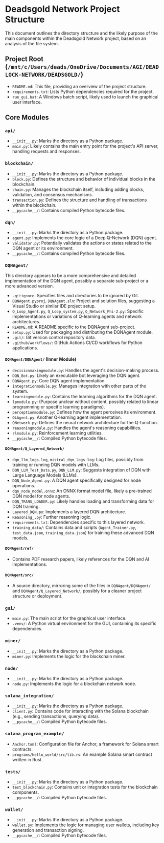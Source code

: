 # Deadsgold Network Project Structure

This document outlines the directory structure and the likely purpose of the main components within the Deadsgold Network project, based on an analysis of the file system.

## Project Root (`/mnt/c/Users/deads/OneDrive/Documents/AGI/DEADLOCK-NETWORK/DEADSGOLD/`)

*   `README.md`: This file, providing an overview of the project structure.
*   `requirements.txt`: Lists Python dependencies required for the project.
*   `run_gui.bat`: A Windows batch script, likely used to launch the graphical user interface.

## Core Modules

### `api/`

*   `__init__.py`: Marks the directory as a Python package.
*   `main.py`: Likely contains the main entry point for the project's API server, handling requests and responses.

### `blockchain/`

*   `__init__.py`: Marks the directory as a Python package.
*   `block.py`: Defines the structure and behavior of individual blocks in the blockchain.
*   `chain.py`: Manages the blockchain itself, including adding blocks, validation, and consensus mechanisms.
*   `transaction.py`: Defines the structure and handling of transactions within the blockchain.
*   `__pycache__/`: Contains compiled Python bytecode files.

### `dqn/`

*   `__init__.py`: Marks the directory as a Python package.
*   `agent.py`: Implements the core logic of a Deep Q-Network (DQN) agent.
*   `validator.py`: Potentially validates the actions or states related to the DQN agent or its environment.
*   `__pycache__/`: Contains compiled Python bytecode files.

### `DQNAgent/`

This directory appears to be a more comprehensive and detailed implementation of the DQN agent, possibly a separate sub-project or a more advanced version.

*   `.gitignore`: Specifies files and directories to be ignored by Git.
*   `DQNAgent.pyproj`, `DQNAgent.sln`: Project and solution files, suggesting a Visual Studio or similar IDE project setup.
*   `Q_Loop_Agent.py`, `Q_Loop_system.py`, `Q_Network_Phi-2.py`: Specific implementations or variations of Q-learning agents and network architectures.
*   `README.md`: A README specific to the DQNAgent sub-project.
*   `setup.py`: Used for packaging and distributing the DQNAgent module.
*   `.git/`: Git version control repository data.
*   `.github/workflows/`: GitHub Actions CI/CD workflows for Python applications.

#### `DQNAgent/DQNAgent/` (Inner Module)

*   `decisionmakingmodule.py`: Handles the agent's decision-making process.
*   `DQN_Bot.py`: Likely an executable bot leveraging the DQN agent.
*   `DQNAgent.py`: Core DQN agent implementation.
*   `integrationmodule.py`: Manages integration with other parts of the system.
*   `learningmodule.py`: Contains the learning algorithms for the DQN agent.
*   `lpmodule.py`: (Purpose unclear without content, possibly related to linear programming or specific learning paradigms).
*   `perceptionmodule.py`: Defines how the agent perceives its environment.
*   `QLAgent.py`: Another Q-learning agent implementation.
*   `QNetwork.py`: Defines the neural network architecture for the Q-function.
*   `reasoningmodule.py`: Handles the agent's reasoning capabilities.
*   `rlmodule.py`: Reinforcement learning utilities.
*   `__pycache__/`: Compiled Python bytecode files.

#### `DQNAgent/Q_Layered_Network/`

*   `dqn_llm_logs.log`, `mistral_dqn_logs.log`: Log files, possibly from training or running DQN models with LLMs.
*   `DQN_LLM_Test_Data.py`, `DQN_LLM.py`: Suggests integration of DQN with Large Language Models (LLMs).
*   `DQN_Node_Agent.py`: A DQN agent specifically designed for node operations.
*   `dqn_node_model.onnx`: An ONNX format model file, likely a pre-trained DQN model for node agents.
*   `DQN_TRANS_LOADER.py`: Likely handles loading and transforming data for DQN training.
*   `Layered_DQN.py`: Implements a layered DQN architecture.
*   `Reasoning_.py`: Further reasoning logic.
*   `requirements.txt`: Dependencies specific to this layered network.
*   `training_data/`: Contains data and scripts (`Agent_Trainer.py`, `test_data.json`, `training_data.json`) for training these advanced DQN models.

#### `DQNAgent/ref/`

*   Contains PDF research papers, likely references for the DQN and AI implementations.

#### `DQNAgent/src/`

*   A source directory, mirroring some of the files in `DQNAgent/DQNAgent/` and `DQNAgent/Q_Layered_Network/`, possibly for a cleaner project structure or deployment.

### `gui/`

*   `main.py`: The main script for the graphical user interface.
*   `.venv/`: A Python virtual environment for the GUI, containing its specific dependencies.

### `miner/`

*   `__init__.py`: Marks the directory as a Python package.
*   `miner.py`: Implements the logic for the blockchain miner.

### `node/`

*   `__init__.py`: Marks the directory as a Python package.
*   `node.py`: Implements the logic for a blockchain network node.

### `solana_integration/`

*   `__init__.py`: Marks the directory as a Python package.
*   `client.py`: Contains code for interacting with the Solana blockchain (e.g., sending transactions, querying data).
*   `__pycache__/`: Compiled Python bytecode files.

### `solana_program_example/`

*   `Anchor.toml`: Configuration file for Anchor, a framework for Solana smart contracts.
*   `programs/hello_world/src/lib.rs`: An example Solana smart contract written in Rust.

### `tests/`

*   `__init__.py`: Marks the directory as a Python package.
*   `test_blockchain.py`: Contains unit or integration tests for the blockchain components.
*   `__pycache__/`: Compiled Python bytecode files.

### `wallet/`

*   `__init__.py`: Marks the directory as a Python package.
*   `wallet.py`: Implements the logic for managing user wallets, including key generation and transaction signing.
*   `__pycache__/`: Compiled Python bytecode files.

